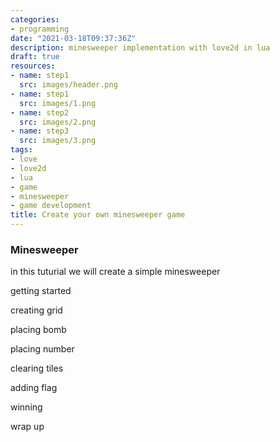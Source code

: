```yaml
---
categories:
- programming
date: "2021-03-18T09:37:36Z"
description: minesweeper implementation with love2d in lua
draft: true
resources:
- name: step1
  src: images/header.png
- name: step1
  src: images/1.png
- name: step2
  src: images/2.png
- name: step3
  src: images/3.png
tags:
- love
- love2d
- lua
- game
- minesweeper
- game development
title: Create your own minesweeper game
---
```


### Minesweeper

in this tuturial we will create a simple minesweeper

getting started

creating grid

placing bomb

placing number

clearing tiles

adding flag

winning

wrap up
